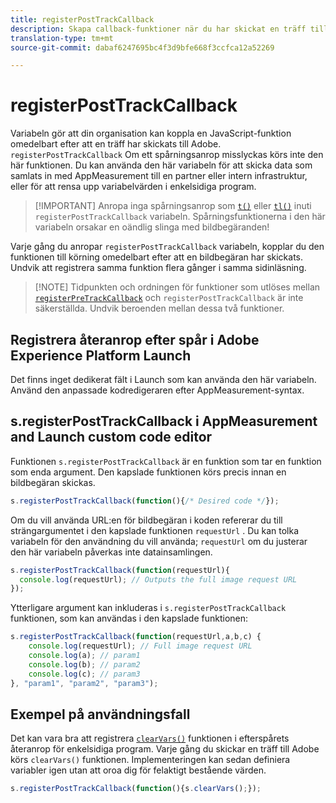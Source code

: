 ```yaml
---
title: registerPostTrackCallback
description: Skapa callback-funktioner när du har skickat en träff till Adobe.
translation-type: tm+mt
source-git-commit: dabaf6247695bc4f3d9bfe668f3ccfca12a52269

---
```



# registerPostTrackCallback

Variabeln gör att din organisation kan koppla en JavaScript-funktion omedelbart efter att en träff har skickats till Adobe. `registerPostTrackCallback` Om ett spårningsanrop misslyckas körs inte den här funktionen. Du kan använda den här variabeln för att skicka data som samlats in med AppMeasurement till en partner eller intern infrastruktur, eller för att rensa upp variabelvärden i enkelsidiga program.

>[!IMPORTANT] Anropa inga spårningsanrop som [`t()`](t-method.md) eller [`tl()`](tl-method.md) inuti `registerPostTrackCallback` variabeln. Spårningsfunktionerna i den här variabeln orsakar en oändlig slinga med bildbegäranden!

Varje gång du anropar `registerPostTrackCallback` variabeln, kopplar du den funktionen till körning omedelbart efter att en bildbegäran har skickats. Undvik att registrera samma funktion flera gånger i samma sidinläsning.

>[!NOTE] Tidpunkten och ordningen för funktioner som utlöses mellan [`registerPreTrackCallback`](registerpretrackcallback.md) och `registerPostTrackCallback` är inte säkerställda. Undvik beroenden mellan dessa två funktioner.

## Registrera återanrop efter spår i Adobe Experience Platform Launch

Det finns inget dedikerat fält i Launch som kan använda den här variabeln. Använd den anpassade kodredigeraren efter AppMeasurement-syntax.

## s.registerPostTrackCallback i AppMeasurement and Launch custom code editor

Funktionen `s.registerPostTrackCallback` är en funktion som tar en funktion som enda argument. Den kapslade funktionen körs precis innan en bildbegäran skickas.

```js
s.registerPostTrackCallback(function(){/* Desired code */});
```

Om du vill använda URL:en för bildbegäran i koden refererar du till strängargumentet i den kapslade funktionen `requestUrl` . Du kan tolka variabeln för den användning du vill använda; `requestUrl` om du justerar den här variabeln påverkas inte datainsamlingen.

```js
s.registerPostTrackCallback(function(requestUrl){
  console.log(requestUrl); // Outputs the full image request URL
});
```

Ytterligare argument kan inkluderas i `s.registerPostTrackCallback` funktionen, som kan användas i den kapslade funktionen:

```js
s.registerPostTrackCallback(function(requestUrl,a,b,c) {
    console.log(requestUrl); // Full image request URL
    console.log(a); // param1
    console.log(b); // param2
    console.log(c); // param3
}, "param1", "param2", "param3");
```

## Exempel på användningsfall

Det kan vara bra att registrera [`clearVars()`](clearvars.md) funktionen i efterspårets återanrop för enkelsidiga program. Varje gång du skickar en träff till Adobe körs `clearVars()` funktionen. Implementeringen kan sedan definiera variabler igen utan att oroa dig för felaktigt bestående värden.

```js
s.registerPostTrackCallback(function(){s.clearVars();});
```
